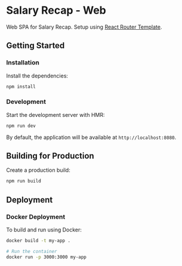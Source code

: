 # Salary Recap - Web

Web SPA for Salary Recap.
Setup using [React Router Template](https://stackblitz.com/github/remix-run/react-router-templates/tree/main/default).

## Getting Started

### Installation

Install the dependencies:

```bash
npm install
```

### Development

Start the development server with HMR:

```bash
npm run dev
```

By default, the application will be available at `http://localhost:8080`.

## Building for Production

Create a production build:

```bash
npm run build
```

## Deployment

### Docker Deployment

To build and run using Docker:

```bash
docker build -t my-app .

# Run the container
docker run -p 3000:3000 my-app
```
